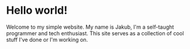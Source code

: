 # Hello world!

Welcome to my simple website. My name is Jakub, I'm a self-taught programmer and tech enthusiast.
This site serves as a collection of cool stuff I've done or I'm working on. 

